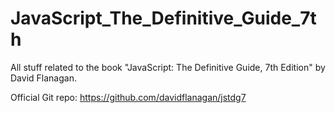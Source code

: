 # JavaScript_The_Definitive_Guide_7th

All stuff related to the book "JavaScript: The Definitive Guide, 7th Edition" by David Flanagan.

Official Git repo:
https://github.com/davidflanagan/jstdg7
